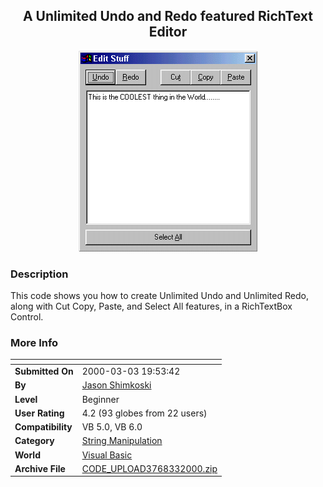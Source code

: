 ﻿<div align="center">

## A Unlimited Undo and Redo featured RichText Editor

<img src="PIC2000331855208605.gif">
</div>

### Description

This code shows you how to create Unlimited Undo and Unlimited Redo, along with Cut Copy, Paste, and Select All features, in a RichTextBox Control.
 
### More Info
 


<span>             |<span>
---                |---
**Submitted On**   |2000-03-03 19:53:42
**By**             |[Jason Shimkoski](https://github.com/Planet-Source-Code/PSCIndex/blob/master/ByAuthor/jason-shimkoski.md)
**Level**          |Beginner
**User Rating**    |4.2 (93 globes from 22 users)
**Compatibility**  |VB 5\.0, VB 6\.0
**Category**       |[String Manipulation](https://github.com/Planet-Source-Code/PSCIndex/blob/master/ByCategory/string-manipulation__1-5.md)
**World**          |[Visual Basic](https://github.com/Planet-Source-Code/PSCIndex/blob/master/ByWorld/visual-basic.md)
**Archive File**   |[CODE\_UPLOAD3768332000\.zip](https://github.com/Planet-Source-Code/jason-shimkoski-a-unlimited-undo-and-redo-featured-richtext-editor__1-6400/archive/master.zip)








